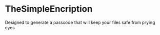 # TheSimpleEncription
Designed to generate a passcode that will keep your files safe from prying eyes
